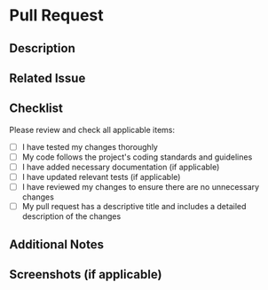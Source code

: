 # Pull Request

## Description

<!-- Please include a brief description of the changes introduced by this pull request. -->

## Related Issue

<!-- If this pull request addresses a specific issue, please reference it here using GitHub's syntax (e.g., #123). -->

## Checklist

Please review and check all applicable items:

- [ ] I have tested my changes thoroughly
- [ ] My code follows the project's coding standards and guidelines
- [ ] I have added necessary documentation (if applicable)
- [ ] I have updated relevant tests (if applicable)
- [ ] I have reviewed my changes to ensure there are no unnecessary changes
- [ ] My pull request has a descriptive title and includes a detailed description of the changes

## Additional Notes

<!-- Include any additional information or context that might be helpful for reviewers. -->

## Screenshots (if applicable)

<!-- If your changes include visual modifications, please include screenshots or GIFs to showcase the changes. -->

